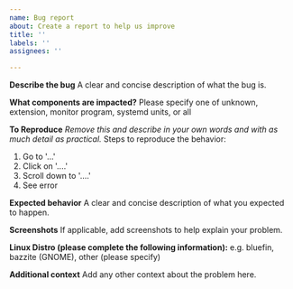 ```yaml
---
name: Bug report
about: Create a report to help us improve
title: ''
labels: ''
assignees: ''

---
```


**Describe the bug**
A clear and concise description of what the bug is.

**What components are impacted?**
 Please specify one of unknown, extension, monitor program, systemd units, or all

**To Reproduce**
_Remove this and describe in your own words and with as much detail as practical._
Steps to reproduce the behavior:
1. Go to '...'
2. Click on '....'
3. Scroll down to '....'
4. See error

**Expected behavior**
A clear and concise description of what you expected to happen.

**Screenshots**
If applicable, add screenshots to help explain your problem.

**Linux Distro (please complete the following information):**
e.g. bluefin, bazzite (GNOME), other (please specify)

**Additional context**
Add any other context about the problem here.
